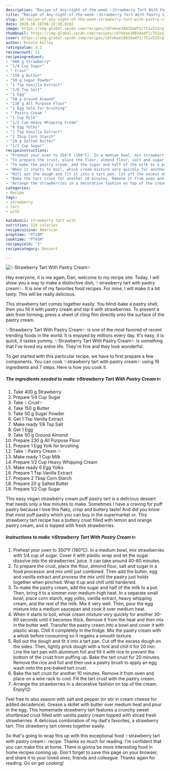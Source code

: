 ```yaml
---
description: "Recipe of Any-night-of-the-week ✨Strawberry Tart With Pastry Cream✨"
title: "Recipe of Any-night-of-the-week ✨Strawberry Tart With Pastry Cream✨"
slug: 10-recipe-of-any-night-of-the-week-strawberry-tart-with-pastry-cream
date: 2020-10-16T06:22:20.810Z
image: https://img-global.cpcdn.com/recipes/c07ebae1883dadf1/751x532cq70/✨strawberry-tart-with-pastry-cream✨-recipe-main-photo.jpg
thumbnail: https://img-global.cpcdn.com/recipes/c07ebae1883dadf1/751x532cq70/✨strawberry-tart-with-pastry-cream✨-recipe-main-photo.jpg
cover: https://img-global.cpcdn.com/recipes/c07ebae1883dadf1/751x532cq70/✨strawberry-tart-with-pastry-cream✨-recipe-main-photo.jpg
author: Ronald Kelley
ratingvalue: 3.2
reviewcount: 11
recipeingredient:
- "400 g Strawberry"
- "1/4 Cup Sugar"
- " Crust"
- "150 g Butter"
- "50 g Sugar Powder"
- "1 Tsp Vanilla Extract"
- "1/8 Tsp Salt"
- "1 Egg"
- "50 g Ground Almond"
- "230 g All Purpose Flour"
- "1 Egg Yolk for brushing"
- " Pastry Cream "
- "1 Cup Milk"
- "1/2 Cup Heavy Whipping Cream"
- "6 Egg Yolks"
- "1 Tsp Vanilla Extract"
- "2 Tbsp Corn Starch"
- "20 g Salted Butter"
- "1/2 Cup Sugar"
recipeinstructions:
- "Preheat your oven to 350°F (180°C). In a medium bowl, mix strawberries with 1/4 cup of sugar. Cover it with plastic wrap and let the sugar dissolve into the strawberries’ juice. It can take around 40-60 minutes."
- "To prepare the crust, place the flour, almond flour, salt and sugar in a food processor and mix until just combined. Then add the butter, egg and vanilla extract and process the mix until the pastry just holds together when pinched. Wrap it up and chill until hardened."
- "To make the pastry cream, add the sugar and half of the milk to a pot. Then, bring it to a simmer over medium-high heat. In a separate small bowl, place corn starch, egg yolks, vanilla extract, heavy whipping cream, and the rest of the milk. Mix it very well. Then, pour the egg mixture into a medium saucepan and cook it over medium heat."
- "When it starts to boil, whisk cream mixture very quickly for another 30-60 seconds until it becomes thick. Remove it from the heat and then mix in the butter well. Transfer the pastry cream into a bowl and cover it with plastic wrap. Chill it completely in the fridge. Mix the pastry cream with a whisk before consuming so it regains a smooth texture."
- "Roll out the dough and fit it into a tart pan. Cut off the excess dough on the sides. Then, lightly prick dough with a fork and chill it for 20 min. Line the tart pan with aluminum foil and fill it with rice to prevent the bottom of the crust from puffing up. Bake the tart crust for 20 minutes. Remove the rice and foil and then use a pastry brush to apply an egg wash onto the pre-baked tart crust."
- "Bake the tart crust for another 10 minutes. Remove it from oven and place on a wire rack to cool. Fill the tart crust with the pastry cream."
- "Arrange the strawberries in a decorative fashion on top of the cream. Enjoy!😉"
categories:
- Recipe
tags:
- strawberry
- tart
- with

katakunci: strawberry tart with 
nutrition: 124 calories
recipecuisine: American
preptime: "PT10M"
cooktime: "PT45M"
recipeyield: "3"
recipecategory: Dessert

---
```



![✨Strawberry Tart With Pastry Cream✨](https://img-global.cpcdn.com/recipes/c07ebae1883dadf1/751x532cq70/✨strawberry-tart-with-pastry-cream✨-recipe-main-photo.jpg)

Hey everyone, it is me again, Dan, welcome to my recipe site. Today, I will show you a way to make a distinctive dish, ✨strawberry tart with pastry cream✨. It is one of my favorites food recipes. For mine, I will make it a bit tasty. This will be really delicious.

This strawberry tart comes together easily. You blind-bake a pastry shell, then you fill it with pastry cream and top it with strawberries. To prevent a skin from forming, press a sheet of cling film directly onto the surface of the pastry cream.

✨Strawberry Tart With Pastry Cream✨ is one of the most favored of recent trending foods in the world. It is enjoyed by millions every day. It's easy, it is quick, it tastes yummy. ✨Strawberry Tart With Pastry Cream✨ is something that I've loved my entire life. They're fine and they look wonderful.


To get started with this particular recipe, we have to first prepare a few components. You can cook ✨strawberry tart with pastry cream✨ using 19 ingredients and 7 steps. Here is how you cook it.

<!--inarticleads1-->

##### The ingredients needed to make ✨Strawberry Tart With Pastry Cream✨:

1. Take 400 g Strawberry
1. Prepare 1/4 Cup Sugar
1. Take  ✨Crust✨
1. Take 150 g Butter
1. Take 50 g Sugar Powder
1. Get 1 Tsp Vanilla Extract
1. Make ready 1/8 Tsp Salt
1. Get 1 Egg
1. Take 50 g Ground Almond
1. Prepare 230 g All Purpose Flour
1. Prepare 1 Egg Yolk for brushing
1. Take  ✨Pastry Cream ✨
1. Make ready 1 Cup Milk
1. Prepare 1/2 Cup Heavy Whipping Cream
1. Make ready 6 Egg Yolks
1. Prepare 1 Tsp Vanilla Extract
1. Prepare 2 Tbsp Corn Starch
1. Prepare 20 g Salted Butter
1. Prepare 1/2 Cup Sugar


This easy vegan strawberry cream puff pastry tart is a delicious dessert that needs only a few minutes to make. Sometimes I have a craving for puff pastry because I love this flaky, crisp and buttery taste! And did you know that most puff pastry which you can buy in the supermarket or. This strawberry tart recipe has a buttery crust filled with lemon and orange pastry cream, and is topped with fresh strawberries. 

<!--inarticleads2-->

##### Instructions to make ✨Strawberry Tart With Pastry Cream✨:

1. Preheat your oven to 350°F (180°C). In a medium bowl, mix strawberries with 1/4 cup of sugar. Cover it with plastic wrap and let the sugar dissolve into the strawberries’ juice. It can take around 40-60 minutes.
1. To prepare the crust, place the flour, almond flour, salt and sugar in a food processor and mix until just combined. Then add the butter, egg and vanilla extract and process the mix until the pastry just holds together when pinched. Wrap it up and chill until hardened.
1. To make the pastry cream, add the sugar and half of the milk to a pot. Then, bring it to a simmer over medium-high heat. In a separate small bowl, place corn starch, egg yolks, vanilla extract, heavy whipping cream, and the rest of the milk. Mix it very well. Then, pour the egg mixture into a medium saucepan and cook it over medium heat.
1. When it starts to boil, whisk cream mixture very quickly for another 30-60 seconds until it becomes thick. Remove it from the heat and then mix in the butter well. Transfer the pastry cream into a bowl and cover it with plastic wrap. Chill it completely in the fridge. Mix the pastry cream with a whisk before consuming so it regains a smooth texture.
1. Roll out the dough and fit it into a tart pan. Cut off the excess dough on the sides. Then, lightly prick dough with a fork and chill it for 20 min. Line the tart pan with aluminum foil and fill it with rice to prevent the bottom of the crust from puffing up. Bake the tart crust for 20 minutes. Remove the rice and foil and then use a pastry brush to apply an egg wash onto the pre-baked tart crust.
1. Bake the tart crust for another 10 minutes. Remove it from oven and place on a wire rack to cool. Fill the tart crust with the pastry cream.
1. Arrange the strawberries in a decorative fashion on top of the cream. Enjoy!😉


Feel free to also season with salt and pepper (or stir in cream cheese for added decadence). Grease a skillet with butter over medium heat and pour in the egg. This homemade strawberry tart features a crunchy sweet shortbread crust filled with vanilla pastry cream topped with sliced fresh strawberries. A delicious combination of my dad&#39;s favorites, a strawberry tart. This strawberry tart comes together easily. 

So that's going to wrap this up with this exceptional food ✨strawberry tart with pastry cream✨ recipe. Thanks so much for reading. I'm confident that you can make this at home. There is gonna be more interesting food in home recipes coming up. Don't forget to save this page on your browser, and share it to your loved ones, friends and colleague. Thanks again for reading. Go on get cooking!
